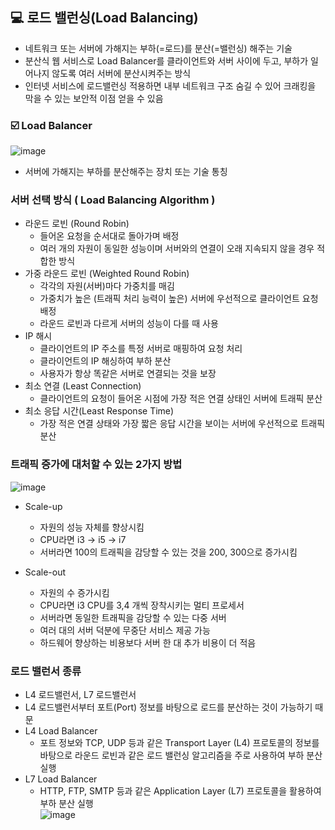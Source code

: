 ## 💻 로드 밸런싱(Load Balancing)

- 네트워크 또는 서버에 가해지는 부하(=로드)를 분산(=밸런싱) 해주는 기술
- 분산식 웹 서비스로 Load Balancer를 클라이언트와 서버 사이에 두고, 부하가 일어나지 않도록 여러 서버에 분산시켜주는 방식
- 인터넷 서비스에 로드밸런싱 적용하면 내부 네트워크 구조 숨길 수 있어 크래킹을 막을 수 있는 보안적 이점 얻을 수 있음

### ☑️ Load Balancer                    
 ![image](https://user-images.githubusercontent.com/63505110/223427494-7fba7e14-28d4-4f5f-a2ee-e2ce21b2518f.png)
- 서버에 가해지는 부하를 분산해주는 장치 또는 기술 통칭
### 서버 선택 방식 ( Load Balancing Algorithm )
  -  라운드 로빈 (Round Robin)
      - 들어온 요청을 순서대로 돌아가며 배정
      - 여러 개의 자원이 동일한 성능이며 서버와의 연결이 오래 지속되지 않을 경우 적합한 방식           
  -  가중 라운드 로빈 (Weighted Round Robin)
      - 각각의 자원(서버)마다 가중치를 매김
      - 가중치가 높은 (트래픽 처리 능력이 높은) 서버에 우선적으로 클라이언트 요청 배정
      - 라운드 로빈과 다르게 서버의 성능이 다를 때 사용               
  -  IP 해시
      - 클라이언트의 IP 주소를 특정 서버로 매핑하여 요청 처리
      - 클라이언트의 IP 해싱하여 부하 분산
      - 사용자가 항상 똑같은 서버로 연결되는 것을 보장                
  -  최소 연결 (Least Connection)
      - 클라이언트의 요청이 들어온 시점에 가장 적은 연결 상태인 서버에 트래픽 분산             
  -  최소 응답 시간(Least Response Time)
      - 가장 적은 연결 상태와 가장 짧은 응답 시간을 보이는 서버에 우선적으로 트래픽 분산              
### 트래픽 증가에 대처할 수 있는 2가지 방법               
                      
 ![image](https://user-images.githubusercontent.com/63505110/223435376-288a9534-67ad-467f-a5e6-7aed26d9d345.png)

  - Scale-up
    - 자원의 성능 자체를 향상시킴
    - CPU라면 i3 -> i5 -> i7
    - 서버라면 100의 트래픽을 감당할 수 있는 것을 200, 300으로 증가시킴
               
  - Scale-out
    - 자원의 수 증가시킴
    - CPU라면 i3 CPU를 3,4 개씩 장착시키는 멀티 프로세서
    - 서버라면 동일한 트래픽을 감당할 수 있는 다중 서버
    - 여러 대의 서버 덕분에 무중단 서비스 제공 가능
    - 하드웨어 향상하는 비용보다 서버 한 대 추가 비용이 더 적음
### 로드 밸런서 종류
  - L4 로드밸런서, L7 로드밸런서
  - L4 로드밸런서부터 포트(Port) 정보를 바탕으로 로드를 분산하는 것이 가능하기 때문
  - L4 Load Balancer
    - 포트 정보와 TCP, UDP 등과 같은 Transport Layer (L4) 프로토콜의 정보를 바탕으로 라운드 로빈과 같은 로드 밸런싱 알고리즘을 주로 사용하여 부하 분산 실행 
  - L7 Load Balancer         
    - HTTP, FTP, SMTP 등과 같은 Application Layer (L7) 프로토콜을 활용하여 부하 분산 실행              
  ![image](https://user-images.githubusercontent.com/63505110/223447260-2e64511e-cecc-40e9-91c4-1d3ab0add6b4.png)
